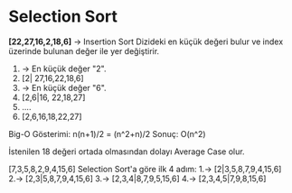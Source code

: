 # Selection Sort 
**[22,27,16,2,18,6]** -> Insertion Sort
Dizideki en küçük değeri bulur ve index üzerinde bulunan değer ile yer değiştirir.
1. -> En küçük değer "2".
2. [2| 27,16,22,18,6]
3. -> En küçük değer "6".
4. [2,6|16, 22,18,27]
5. ....
6. [2,6,16,18,22,27]

Big-O Gösterimi: n(n+1)/2 = (n^2+n)/2 
Sonuç: O(n^2)

İstenilen 18 değeri ortada olmasından dolayı Average Case olur.

[7,3,5,8,2,9,4,15,6] Selection Sort'a göre ilk 4 adım:
1.-> [2|3,5,8,7,9,4,15,6]
2.-> [2,3|5,8,7,9,4,15,6]
3.-> [2,3,4|8,7,9,5,15,6]
4.-> [2,3,4,5|7,9,8,15,6]
